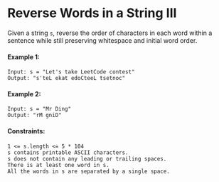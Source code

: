 # Reverse Words in a String III

Given a string ```s```, reverse the order of characters in each word within a sentence while still preserving whitespace and initial word order.

#### Example 1:
```
Input: s = "Let's take LeetCode contest"
Output: "s'teL ekat edoCteeL tsetnoc"
```

#### Example 2:
```
Input: s = "Mr Ding"
Output: "rM gniD"
```

#### Constraints:
```
1 <= s.length <= 5 * 104
s contains printable ASCII characters.
s does not contain any leading or trailing spaces.
There is at least one word in s.
All the words in s are separated by a single space.
```
